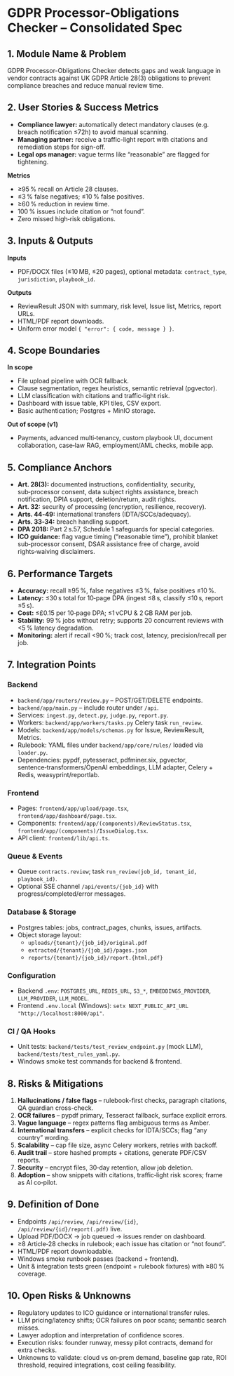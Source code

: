 # GDPR Processor-Obligations Checker – Consolidated Spec

## 1. Module Name & Problem
GDPR Processor-Obligations Checker detects gaps and weak language in vendor contracts against UK GDPR Article 28(3) obligations to prevent compliance breaches and reduce manual review time.

## 2. User Stories & Success Metrics
- **Compliance lawyer:** automatically detect mandatory clauses (e.g. breach notification ≤72h) to avoid manual scanning.
- **Managing partner:** receive a traffic-light report with citations and remediation steps for sign-off.
- **Legal ops manager:** vague terms like “reasonable” are flagged for tightening.

**Metrics**
- ≥95 % recall on Article 28 clauses.
- ≤3 % false negatives; ≤10 % false positives.
- ≥60 % reduction in review time.
- 100 % issues include citation or “not found”.
- Zero missed high‑risk obligations.

## 3. Inputs & Outputs
**Inputs**
- PDF/DOCX files (≤10 MB, ≤20 pages), optional metadata: `contract_type`, `jurisdiction`, `playbook_id`.

**Outputs**
- ReviewResult JSON with summary, risk level, Issue list, Metrics, report URLs.
- HTML/PDF report downloads.
- Uniform error model `{ "error": { code, message } }`.

## 4. Scope Boundaries
**In scope**
- File upload pipeline with OCR fallback.
- Clause segmentation, regex heuristics, semantic retrieval (pgvector).
- LLM classification with citations and traffic‑light risk.
- Dashboard with issue table, KPI tiles, CSV export.
- Basic authentication; Postgres + MinIO storage.

**Out of scope (v1)**
- Payments, advanced multi‑tenancy, custom playbook UI, document collaboration, case‑law RAG, employment/AML checks, mobile app.

## 5. Compliance Anchors
- **Art. 28(3):** documented instructions, confidentiality, security, sub‑processor consent, data subject rights assistance, breach notification, DPIA support, deletion/return, audit rights.
- **Art. 32:** security of processing (encryption, resilience, recovery).
- **Arts. 44‑49:** international transfers (IDTA/SCCs/adequacy).
- **Arts. 33‑34:** breach handling support.
- **DPA 2018:** Part 2 s.57, Schedule 1 safeguards for special categories.
- **ICO guidance:** flag vague timing (“reasonable time”), prohibit blanket sub‑processor consent, DSAR assistance free of charge, avoid rights‑waiving disclaimers.

## 6. Performance Targets
- **Accuracy:** recall ≥95 %, false negatives ≤3 %, false positives ≤10 %.
- **Latency:** ≤30 s total for 10‑page DPA (ingest ≤8 s, classify ≤10 s, report ≤5 s).
- **Cost:** ≤£0.15 per 10‑page DPA; ≤1 vCPU & 2 GB RAM per job.
- **Stability:** 99 % jobs without retry; supports 20 concurrent reviews with <5 % latency degradation.
- **Monitoring:** alert if recall <90 %; track cost, latency, precision/recall per job.

## 7. Integration Points
### Backend
- `backend/app/routers/review.py` – POST/GET/DELETE endpoints.
- `backend/app/main.py` – include router under `/api`.
- Services: `ingest.py`, `detect.py`, `judge.py`, `report.py`.
- Workers: `backend/app/workers/tasks.py` Celery task `run_review`.
- Models: `backend/app/models/schemas.py` for Issue, ReviewResult, Metrics.
- Rulebook: YAML files under `backend/app/core/rules/` loaded via `loader.py`.
- Dependencies: pypdf, pytesseract, pdfminer.six, pgvector, sentence‑transformers/OpenAI embeddings, LLM adapter, Celery + Redis, weasyprint/reportlab.

### Frontend
- Pages: `frontend/app/upload/page.tsx`, `frontend/app/dashboard/page.tsx`.
- Components: `frontend/app/(components)/ReviewStatus.tsx`, `frontend/app/(components)/IssueDialog.tsx`.
- API client: `frontend/lib/api.ts`.

### Queue & Events
- Queue `contracts.review`; task `run_review(job_id, tenant_id, playbook_id)`.
- Optional SSE channel `/api/events/{job_id}` with progress/completed/error messages.

### Database & Storage
- Postgres tables: jobs, contract_pages, chunks, issues, artifacts.
- Object storage layout:
  - `uploads/{tenant}/{job_id}/original.pdf`
  - `extracted/{tenant}/{job_id}/pages.json`
  - `reports/{tenant}/{job_id}/report.{html,pdf}`

### Configuration
- Backend `.env`: `POSTGRES_URL`, `REDIS_URL`, `S3_*`, `EMBEDDINGS_PROVIDER`, `LLM_PROVIDER`, `LLM_MODEL`.
- Frontend `.env.local` (Windows): `setx NEXT_PUBLIC_API_URL "http://localhost:8000/api"`.

### CI / QA Hooks
- Unit tests: `backend/tests/test_review_endpoint.py` (mock LLM), `backend/tests/test_rules_yaml.py`.
- Windows smoke test commands for backend & frontend.

## 8. Risks & Mitigations
1. **Hallucinations / false flags** – rulebook-first checks, paragraph citations, QA guardian cross-check.
2. **OCR failures** – pypdf primary, Tesseract fallback, surface explicit errors.
3. **Vague language** – regex patterns flag ambiguous terms as Amber.
4. **International transfers** – explicit checks for IDTA/SCCs; flag “any country” wording.
5. **Scalability** – cap file size, async Celery workers, retries with backoff.
6. **Audit trail** – store hashed prompts + citations, generate PDF/CSV reports.
7. **Security** – encrypt files, 30‑day retention, allow job deletion.
8. **Adoption** – show snippets with citations, traffic‑light risk scores; frame as AI co‑pilot.

## 9. Definition of Done
- Endpoints `/api/review`, `/api/review/{id}`, `/api/review/{id}/report(.pdf)` live.
- Upload PDF/DOCX → job queued → issues render on dashboard.
- ≥8 Article‑28 checks in rulebook; each issue has citation or “not found”.
- HTML/PDF report downloadable.
- Windows smoke runbook passes (backend + frontend).
- Unit & integration tests green (endpoint + rulebook fixtures) with ≥80 % coverage.

## 10. Open Risks & Unknowns
- Regulatory updates to ICO guidance or international transfer rules.
- LLM pricing/latency shifts; OCR failures on poor scans; semantic search misses.
- Lawyer adoption and interpretation of confidence scores.
- Execution risks: founder runway, messy pilot contracts, demand for extra checks.
- Unknowns to validate: cloud vs on‑prem demand, baseline gap rate, ROI threshold, required integrations, cost ceiling feasibility.

